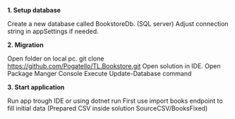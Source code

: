 **1. Setup database**

Create a new database called BookstoreDb. (SQL server)
Adjust connection string in appSettings if needed. 

**2. Migration**

Open folder on local pc.
git clone https://github.com/Pogatello/TL.Bookstore.git
Open solution in IDE. 
Open Package Manger Console
Execute Update-Database command

**3. Start application**

Run app trough IDE or using dotnet run
First use import books endpoint to fill initial data (Prepared CSV inside solution SourceCSV/BooksFixed)


